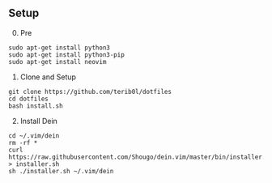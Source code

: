 ## Setup

0. Pre

```
sudo apt-get install python3
sudo apt-get install python3-pip
sudo apt-get install neovim
```

1. Clone and Setup

```
git clone https://github.com/terib0l/dotfiles
cd dotfiles
bash install.sh
```

2. Install Dein

```
cd ~/.vim/dein
rm -rf *
curl https://raw.githubusercontent.com/Shougo/dein.vim/master/bin/installer.sh > installer.sh
sh ./installer.sh ~/.vim/dein
```
